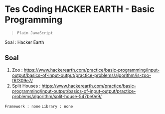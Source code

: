 # Tes Coding HACKER EARTH - Basic Programming

> `Plain JavaScript`

Soal : Hacker Earth

## Soal

1. Zoo : https://www.hackerearth.com/practice/basic-programming/input-output/basics-of-input-output/practice-problems/algorithm/is-zoo-f6f309e7/
1. Split Houses : https://www.hackerearth.com/practice/basic-programming/input-output/basics-of-input-output/practice-problems/algorithm/split-house-547be0e9/

`Framework : none`
`Library : none`
